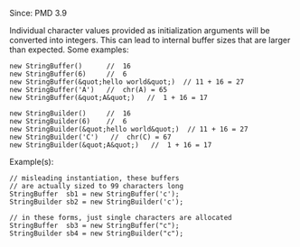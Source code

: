 Since: PMD 3.9

Individual character values provided as initialization arguments will be converted into integers.
This can lead to internal buffer sizes that are larger than expected. Some examples:

```
new StringBuffer()      //  16
new StringBuffer(6)     //  6
new StringBuffer(&quot;hello world&quot;)  // 11 + 16 = 27
new StringBuffer('A')   //  chr(A) = 65
new StringBuffer(&quot;A&quot;)   //  1 + 16 = 17 

new StringBuilder()     //  16
new StringBuilder(6)    //  6
new StringBuilder(&quot;hello world&quot;)  // 11 + 16 = 27
new StringBuilder('C')   //  chr(C) = 67
new StringBuilder(&quot;A&quot;)   //  1 + 16 = 17
```

Example(s):
```
// misleading instantiation, these buffers
// are actually sized to 99 characters long
StringBuffer  sb1 = new StringBuffer('c');
StringBuilder sb2 = new StringBuilder('c');

// in these forms, just single characters are allocated
StringBuffer  sb3 = new StringBuffer("c");
StringBuilder sb4 = new StringBuilder("c");
```
